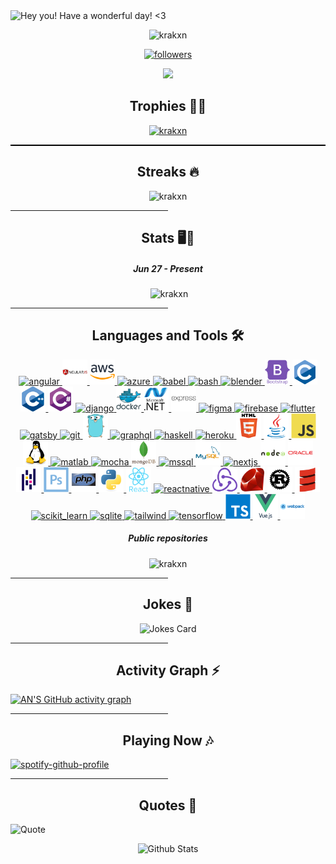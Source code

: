 <img src="https://github.com/krakxn/krakxn/blob/main/cover.png" alt="Hey you! Have a wonderful day! <3">
<!-- <h1 align="center";>Hey you! Have a wonderful day! <3 <img src="https://media.giphy.com/media/hvRJCLFzcasrR4ia7z/giphy.gif" width="28"></h1> -->

<!-- Views counter: -->
<p align="center"> <img src="https://komarev.com/ghpvc/?username=krakxn&label=Profile%20views&color=000205&style=for-the-badge" alt="krakxn" /> </p>

<!-- Follow me on GitHub: -->
<p align="center">
<a href="https://github.com/krakxn?tab=followers"><img alt="followers" title="Follow me on GitHub!" src="https://custom-icon-badges.herokuapp.com/github/followers/krakxn?color=000205&labelColor=000205&style=for-the-badge&logo=person-add&label=Follow&logoColor=white"/></a>
</p>

<!-- Dynamic lines/Subtitle: -->

<p align="center"><img src="https://readme-typing-svg.herokuapp.com/?lines=Is...+curious.+Intuitive.+Stoic.+Passionate.;Obsessed+with...+space.+Cryptography.+ZK-proofs.;Likes...reading.+Music.+Gaming.&font=Roboto&color=050505&background=ffffff&duration=3750&center=true&size=30&width=800&height=100"></p>

<!-- Trophies: --> <!-- NOTE: As this is only limited to a single row, one trophy card is missing -->
<h2 align="center">Trophies 🥳✨</h2>

<p align="center"> <a href="https://github.com/ryo-ma/github-profile-trophy"><img src="https://github-profile-trophy.vercel.app/?username=krakxn&theme=oldie&row=1&margin-w=5" alt="krakxn" /></a> </p>

<hr style="height:2px;border-width:0;color:gray;background-color:black">

<!-- Intro: -->
<!-- 
- 🔭 I’m currently working on [xyz](xyz)

- 🌱 I’m currently learning **xyz**

- 👯 I’m looking to collaborate on [xyz](xyz)

- 🤝 I’m looking for help with [xyz](xyz)

- 👨‍💻 All of my projects are available at [XYZ](XYZ)

- 💬 Ask me about **xyz**

- 📫 How to reach me **xyz**

- ⚡ Fun fact **xyz** 
-->

<!-- Streak stats: -->
<h2 align="center">Streaks 🔥</h2>

<p align="center"><img src="https://github-readme-streak-stats.herokuapp.com/?user=krakxn&theme=graywhite" alt="krakxn" /></p>

<hr style="width:50%;text-align:left;margin-left:0">

<!-- Profile stats: -->
<h2 align="center">Stats 🖥️💯</h2>
<h5 align="center">Jun 27 - Present</h5>

<p align="center">&nbsp;<img src="https://github-readme-stats.vercel.app/api?username=krakxn&show_icons=true&locale=en&theme=swift&icon_color=050505" alt="krakxn" /></p>

<hr style="width:50%;text-align:left;margin-left:0">

<!-- Languages and tools: -->
<h2 align="center">Languages and Tools 🛠️</h2>

<p align="center"> <a href="https://angular.io" target="_blank" rel="noreferrer"> <img src="https://angular.io/assets/images/logos/angular/angular.svg" alt="angular" width="40" height="40"/> </a> <a href="https://angular.io" target="_blank" rel="noreferrer"> <img src="https://raw.githubusercontent.com/devicons/devicon/master/icons/angularjs/angularjs-original-wordmark.svg" alt="angularjs" width="40" height="40"/> </a> <a href="https://aws.amazon.com" target="_blank" rel="noreferrer"> <img src="https://raw.githubusercontent.com/devicons/devicon/master/icons/amazonwebservices/amazonwebservices-original-wordmark.svg" alt="aws" width="40" height="40"/> </a> <a href="https://azure.microsoft.com/en-in/" target="_blank" rel="noreferrer"> <img src="https://www.vectorlogo.zone/logos/microsoft_azure/microsoft_azure-icon.svg" alt="azure" width="40" height="40"/> </a> <a href="https://babeljs.io/" target="_blank" rel="noreferrer"> <img src="https://www.vectorlogo.zone/logos/babeljs/babeljs-icon.svg" alt="babel" width="40" height="40"/> </a> <a href="https://www.gnu.org/software/bash/" target="_blank" rel="noreferrer"> <img src="https://www.vectorlogo.zone/logos/gnu_bash/gnu_bash-icon.svg" alt="bash" width="40" height="40"/> </a> <a href="https://www.blender.org/" target="_blank" rel="noreferrer"> <img src="https://download.blender.org/branding/community/blender_community_badge_white.svg" alt="blender" width="40" height="40"/> </a> <a href="https://getbootstrap.com" target="_blank" rel="noreferrer"> <img src="https://raw.githubusercontent.com/devicons/devicon/master/icons/bootstrap/bootstrap-plain-wordmark.svg" alt="bootstrap" width="40" height="40"/> </a> <a href="https://www.cprogramming.com/" target="_blank" rel="noreferrer"> <img src="https://raw.githubusercontent.com/devicons/devicon/master/icons/c/c-original.svg" alt="c" width="40" height="40"/> </a> <a href="https://www.w3schools.com/cpp/" target="_blank" rel="noreferrer"> <img src="https://raw.githubusercontent.com/devicons/devicon/master/icons/cplusplus/cplusplus-original.svg" alt="cplusplus" width="40" height="40"/> </a> <a href="https://www.w3schools.com/cs/" target="_blank" rel="noreferrer"> <img src="https://raw.githubusercontent.com/devicons/devicon/master/icons/csharp/csharp-original.svg" alt="csharp" width="40" height="40"/> </a> <a href="https://www.djangoproject.com/" target="_blank" rel="noreferrer"> <img src="https://cdn.worldvectorlogo.com/logos/django.svg" alt="django" width="40" height="40"/> </a> <a href="https://www.docker.com/" target="_blank" rel="noreferrer"> <img src="https://raw.githubusercontent.com/devicons/devicon/master/icons/docker/docker-original-wordmark.svg" alt="docker" width="40" height="40"/> </a> <a href="https://dotnet.microsoft.com/" target="_blank" rel="noreferrer"> <img src="https://raw.githubusercontent.com/devicons/devicon/master/icons/dot-net/dot-net-original-wordmark.svg" alt="dotnet" width="40" height="40"/> </a> <a href="https://expressjs.com" target="_blank" rel="noreferrer"> <img src="https://raw.githubusercontent.com/devicons/devicon/master/icons/express/express-original-wordmark.svg" alt="express" width="40" height="40"/> </a> <a href="https://www.figma.com/" target="_blank" rel="noreferrer"> <img src="https://www.vectorlogo.zone/logos/figma/figma-icon.svg" alt="figma" width="40" height="40"/> </a> <a href="https://firebase.google.com/" target="_blank" rel="noreferrer"> <img src="https://www.vectorlogo.zone/logos/firebase/firebase-icon.svg" alt="firebase" width="40" height="40"/> </a> <a href="https://flutter.dev" target="_blank" rel="noreferrer"> <img src="https://www.vectorlogo.zone/logos/flutterio/flutterio-icon.svg" alt="flutter" width="40" height="40"/> </a> <a href="https://www.gatsbyjs.com/" target="_blank" rel="noreferrer"> <img src="https://www.vectorlogo.zone/logos/gatsbyjs/gatsbyjs-icon.svg" alt="gatsby" width="40" height="40"/> </a> <a href="https://git-scm.com/" target="_blank" rel="noreferrer"> <img src="https://www.vectorlogo.zone/logos/git-scm/git-scm-icon.svg" alt="git" width="40" height="40"/> </a> <a href="https://golang.org" target="_blank" rel="noreferrer"> <img src="https://raw.githubusercontent.com/devicons/devicon/master/icons/go/go-original.svg" alt="go" width="40" height="40"/> </a> <a href="https://graphql.org" target="_blank" rel="noreferrer"> <img src="https://www.vectorlogo.zone/logos/graphql/graphql-icon.svg" alt="graphql" width="40" height="40"/> </a> <a href="https://www.haskell.org/" target="_blank" rel="noreferrer"> <img src="https://upload.wikimedia.org/wikipedia/commons/1/1c/Haskell-Logo.svg" alt="haskell" width="40" height="40"/> </a> <a href="https://heroku.com" target="_blank" rel="noreferrer"> <img src="https://www.vectorlogo.zone/logos/heroku/heroku-icon.svg" alt="heroku" width="40" height="40"/> </a> <a href="https://www.w3.org/html/" target="_blank" rel="noreferrer"> <img src="https://raw.githubusercontent.com/devicons/devicon/master/icons/html5/html5-original-wordmark.svg" alt="html5" width="40" height="40"/> </a> <a href="https://www.java.com" target="_blank" rel="noreferrer"> <img src="https://raw.githubusercontent.com/devicons/devicon/master/icons/java/java-original.svg" alt="java" width="40" height="40"/> </a> <a href="https://developer.mozilla.org/en-US/docs/Web/JavaScript" target="_blank" rel="noreferrer"> <img src="https://raw.githubusercontent.com/devicons/devicon/master/icons/javascript/javascript-original.svg" alt="javascript" width="40" height="40"/> </a> <a href="https://www.linux.org/" target="_blank" rel="noreferrer"> <img src="https://raw.githubusercontent.com/devicons/devicon/master/icons/linux/linux-original.svg" alt="linux" width="40" height="40"/> </a> <a href="https://www.mathworks.com/" target="_blank" rel="noreferrer"> <img src="https://upload.wikimedia.org/wikipedia/commons/2/21/Matlab_Logo.png" alt="matlab" width="40" height="40"/> </a> <a href="https://mochajs.org" target="_blank" rel="noreferrer"> <img src="https://www.vectorlogo.zone/logos/mochajs/mochajs-icon.svg" alt="mocha" width="40" height="40"/> </a> <a href="https://www.mongodb.com/" target="_blank" rel="noreferrer"> <img src="https://raw.githubusercontent.com/devicons/devicon/master/icons/mongodb/mongodb-original-wordmark.svg" alt="mongodb" width="40" height="40"/> </a> <a href="https://www.microsoft.com/en-us/sql-server" target="_blank" rel="noreferrer"> <img src="https://www.svgrepo.com/show/303229/microsoft-sql-server-logo.svg" alt="mssql" width="40" height="40"/> </a> <a href="https://www.mysql.com/" target="_blank" rel="noreferrer"> <img src="https://raw.githubusercontent.com/devicons/devicon/master/icons/mysql/mysql-original-wordmark.svg" alt="mysql" width="40" height="40"/> </a> <a href="https://nextjs.org/" target="_blank" rel="noreferrer"> <img src="https://cdn.worldvectorlogo.com/logos/nextjs-2.svg" alt="nextjs" width="40" height="40"/> </a> <a href="https://nodejs.org" target="_blank" rel="noreferrer"> <img src="https://raw.githubusercontent.com/devicons/devicon/master/icons/nodejs/nodejs-original-wordmark.svg" alt="nodejs" width="40" height="40"/> </a> <a href="https://www.oracle.com/" target="_blank" rel="noreferrer"> <img src="https://raw.githubusercontent.com/devicons/devicon/master/icons/oracle/oracle-original.svg" alt="oracle" width="40" height="40"/> </a> <a href="https://pandas.pydata.org/" target="_blank" rel="noreferrer"> <img src="https://raw.githubusercontent.com/devicons/devicon/2ae2a900d2f041da66e950e4d48052658d850630/icons/pandas/pandas-original.svg" alt="pandas" width="40" height="40"/> </a> <a href="https://www.photoshop.com/en" target="_blank" rel="noreferrer"> <img src="https://raw.githubusercontent.com/devicons/devicon/master/icons/photoshop/photoshop-line.svg" alt="photoshop" width="40" height="40"/> </a> <a href="https://www.php.net" target="_blank" rel="noreferrer"> <img src="https://raw.githubusercontent.com/devicons/devicon/master/icons/php/php-original.svg" alt="php" width="40" height="40"/> </a> <a href="https://www.python.org" target="_blank" rel="noreferrer"> <img src="https://raw.githubusercontent.com/devicons/devicon/master/icons/python/python-original.svg" alt="python" width="40" height="40"/> </a> <a href="https://reactjs.org/" target="_blank" rel="noreferrer"> <img src="https://raw.githubusercontent.com/devicons/devicon/master/icons/react/react-original-wordmark.svg" alt="react" width="40" height="40"/> </a> <a href="https://reactnative.dev/" target="_blank" rel="noreferrer"> <img src="https://reactnative.dev/img/header_logo.svg" alt="reactnative" width="40" height="40"/> </a> <a href="https://redux.js.org" target="_blank" rel="noreferrer"> <img src="https://raw.githubusercontent.com/devicons/devicon/master/icons/redux/redux-original.svg" alt="redux" width="40" height="40"/> </a> <a href="https://www.ruby-lang.org/en/" target="_blank" rel="noreferrer"> <img src="https://raw.githubusercontent.com/devicons/devicon/master/icons/ruby/ruby-original.svg" alt="ruby" width="40" height="40"/> </a> <a href="https://www.rust-lang.org" target="_blank" rel="noreferrer"> <img src="https://raw.githubusercontent.com/devicons/devicon/master/icons/rust/rust-plain.svg" alt="rust" width="40" height="40"/> </a> <a href="https://www.scala-lang.org" target="_blank" rel="noreferrer"> <img src="https://raw.githubusercontent.com/devicons/devicon/master/icons/scala/scala-original.svg" alt="scala" width="40" height="40"/> </a> <a href="https://scikit-learn.org/" target="_blank" rel="noreferrer"> <img src="https://upload.wikimedia.org/wikipedia/commons/0/05/Scikit_learn_logo_small.svg" alt="scikit_learn" width="40" height="40"/> </a> <a href="https://www.sqlite.org/" target="_blank" rel="noreferrer"> <img src="https://www.vectorlogo.zone/logos/sqlite/sqlite-icon.svg" alt="sqlite" width="40" height="40"/> </a> <a href="https://tailwindcss.com/" target="_blank" rel="noreferrer"> <img src="https://www.vectorlogo.zone/logos/tailwindcss/tailwindcss-icon.svg" alt="tailwind" width="40" height="40"/> </a> <a href="https://www.tensorflow.org" target="_blank" rel="noreferrer"> <img src="https://www.vectorlogo.zone/logos/tensorflow/tensorflow-icon.svg" alt="tensorflow" width="40" height="40"/> </a> <a href="https://www.typescriptlang.org/" target="_blank" rel="noreferrer"> <img src="https://raw.githubusercontent.com/devicons/devicon/master/icons/typescript/typescript-original.svg" alt="typescript" width="40" height="40"/> </a> <a href="https://vuejs.org/" target="_blank" rel="noreferrer"> <img src="https://raw.githubusercontent.com/devicons/devicon/master/icons/vuejs/vuejs-original-wordmark.svg" alt="vuejs" width="40" height="40"/> </a> <a href="https://webpack.js.org" target="_blank" rel="noreferrer"> <img src="https://raw.githubusercontent.com/devicons/devicon/d00d0969292a6569d45b06d3f350f463a0107b0d/icons/webpack/webpack-original-wordmark.svg" alt="webpack" width="40" height="40"/> </a> </p>

<!-- Top languages: -->
<h5 align="center">Public repositories</h5>
<p align="center"><img src="https://github-readme-stats.vercel.app/api/top-langs?username=krakxn&show_icons=true&locale=en&layout=default&theme=swift&langs_count=6" alt="krakxn" /></p>

<hr style="width:50%;text-align:left;margin-left:0">

<!-- Jokes card: -->
<h2 align="center">Jokes 🙈</h2>

<p align="center"><img src="https://readme-jokes.vercel.app/api?hideBorder&theme=graywhite" alt="Jokes Card" /></p>
<hr style="width:50%;text-align:left;margin-left:0">

<!-- Contributions activity graph: -->
<h2 align="center">Activity Graph ⚡</h2>

[![AN'S GitHub activity graph](https://activity-graph.herokuapp.com/graph?username=krakxn&bg_color=000502&color=ffffff&line=ffffff&hide_border=true)](https://krakxn/github-readme-activity-graph)

<hr style="width:50%;text-align:left;margin-left:0">
 
<!-- Music detailed: --> 
<!--
<td width="50%">
  <p align="center">
  <a href="https://readme.andyruwruw.com/api/now-playing?open">
    Comment: Music bars move to the beat and are colored based on the track's happiness, danceability and energy! 
    <img src="https://readme.andyruwruw.com/api/now-playing">
  </a>
</p>
<p align="center">
  <img src="https://readme.andyruwruw.com/api/top-played">
</p>
<p align="center">
  Comment: He came up with the idea of HOW to show React components as an img on a README.md and the now playing component! 
  <i>inspired by <a href="https://github.com/natemoo-re">natemoo-re</a></i>
</p>
-->

<!-- GitHub Stats: (Lines of code and more) -->
<!--
<a href="#macropower-title"><img src="https://raw.githubusercontent.com/MacroPower/github-stats-transparent/output/generated/overview.svg" alt="macropower" align="right" /></a>
-->

<h2 align="center">Playing Now 🎶</h2>

<!-- Spotify (Now playing): -->
[![spotify-github-profile](https://spotify-github-profile.vercel.app/api/view?uid=31gon44oozlgu62nit3rf352sbyu&cover_image=true&theme=novatorem&bar_color=53b14f&bar_color_cover=true)](https://github.com/kittinan/spotify-github-profile)  

<hr style="width:50%;text-align:left;margin-left:0">

<h2 align="center">Quotes 📝</h2>

<!-- Quotes card: -->
![Quote](https://github-readme-quotes.herokuapp.com/quote?theme=graywhite&layout=samuel&font=default?quoteCategory=motivational)

<!-- Animation: -->
<p align="center"><img src="https://raw.githubusercontent.com/mayhemantt/mayhemantt/Update/svg/Bottom.svg" alt="Github Stats" /></p>
